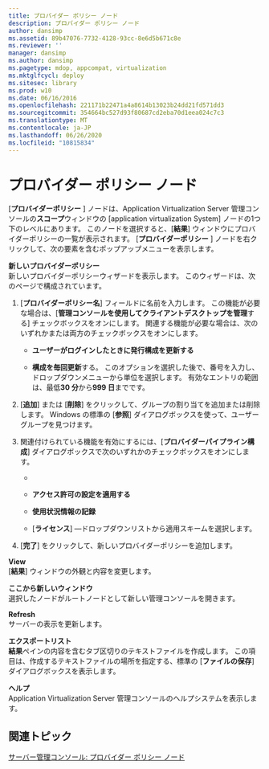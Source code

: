 ```yaml
---
title: プロバイダー ポリシー ノード
description: プロバイダー ポリシー ノード
author: dansimp
ms.assetid: 89b47076-7732-4128-93cc-8e6d5b671c8e
ms.reviewer: ''
manager: dansimp
ms.author: dansimp
ms.pagetype: mdop, appcompat, virtualization
ms.mktglfcycl: deploy
ms.sitesec: library
ms.prod: w10
ms.date: 06/16/2016
ms.openlocfilehash: 221171b22471a4a8614b13023b24dd21fd571dd3
ms.sourcegitcommit: 354664bc527d93f80687cd2eba70d1eea024c7c3
ms.translationtype: MT
ms.contentlocale: ja-JP
ms.lasthandoff: 06/26/2020
ms.locfileid: "10815834"
---
```

# プロバイダー ポリシー ノード


[**プロバイダーポリシー** ] ノードは、Application Virtualization Server 管理コンソールの**スコープ**ウィンドウの [application virtualization System] ノードの1つ下のレベルにあります。 このノードを選択すると、[**結果**] ウィンドウにプロバイダーポリシーの一覧が表示されます。 [**プロバイダーポリシー** ] ノードを右クリックして、次の要素を含むポップアップメニューを表示します。

<a href="" id="new-provider-policy"></a>**新しいプロバイダーポリシー**  
新しいプロバイダーポリシーウィザードを表示します。 このウィザードは、次のページで構成されています。

1.  [**プロバイダーポリシー名**] フィールドに名前を入力します。 この機能が必要な場合は、[**管理コンソールを使用してクライアントデスクトップを管理**する] チェックボックスをオンにします。 関連する機能が必要な場合は、次のいずれかまたは両方のチェックボックスをオンにします。

    -   **ユーザーがログインしたときに発行構成を更新する**

    -   **構成を毎回更新**する。 このオプションを選択した後で、番号を入力し、ドロップダウンメニューから単位を選択します。 有効なエントリの範囲は、最低**30 分**から**999 日**までです。

2.  [**追加**] または [**削除**] をクリックして、グループの割り当てを追加または削除します。 Windows の標準の [**参照**] ダイアログボックスを使って、ユーザーグループを見つけます。

3.  関連付けられている機能を有効にするには、[**プロバイダーパイプライン構成**] ダイアログボックスで次のいずれかのチェックボックスをオンにします。

    -   [ **Authentication**]: ドロップダウンリストから認証の種類を選びます。

    -   **アクセス許可の設定を適用する**

    -   **使用状況情報の記録**

    -   [**ライセンス**] —ドロップダウンリストから適用スキームを選択します。

4.  [**完了**] をクリックして、新しいプロバイダーポリシーを追加します。

<a href="" id="view"></a>**View**  
[**結果**] ウィンドウの外観と内容を変更します。

<a href="" id="new-window-from-here"></a>**ここから新しいウィンドウ**  
選択したノードがルートノードとして新しい管理コンソールを開きます。

<a href="" id="refresh"></a>**Refresh**  
サーバーの表示を更新します。

<a href="" id="export-list"></a>**エクスポートリスト**  
**結果**ペインの内容を含むタブ区切りのテキストファイルを作成します。 この項目は、作成するテキストファイルの場所を指定する、標準の [**ファイルの保存**] ダイアログボックスを表示します。

<a href="" id="help"></a>**ヘルプ**  
Application Virtualization Server 管理コンソールのヘルプシステムを表示します。

## 関連トピック


[サーバー管理コンソール: プロバイダー ポリシー ノード](server-management-console-provider-policies-node.md)

 

 





